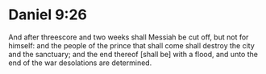 # Daniel 9:26

And after threescore and two weeks shall Messiah be cut off, but not for himself: and the people of the prince that shall come shall destroy the city and the sanctuary; and the end thereof [shall be] with a flood, and unto the end of the war desolations are determined.